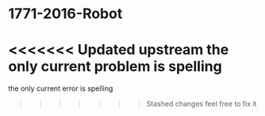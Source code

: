 # 1771-2016-Robot
<<<<<<< Updated upstream
the only current problem is spelling
=======
the only current error is spelling
>>>>>>> Stashed changes
feel free to fix it
